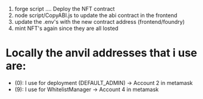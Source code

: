 1. forge script .... Deploy the NFT contract
2. node script/CopyABI.js to update the abi contract in the frontend
3. update the .env's with the new contract address (frontend/foundry)
4. mint NFT's again since they are all losted

# Locally the anvil addresses that i use are:
- (0): I use for deployment (DEFAULT_ADMIN) -> Account 2 in metamask
- (9): I use for WhitelistManager -> Account 4 in metamask
  